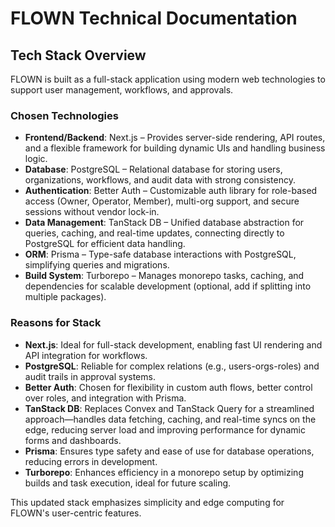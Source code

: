 # FLOWN Technical Documentation

## Tech Stack Overview

FLOWN is built as a full-stack application using modern web technologies to support user management, workflows, and approvals.

### Chosen Technologies

- **Frontend/Backend**: Next.js – Provides server-side rendering, API routes, and a flexible framework for building dynamic UIs and handling business logic.
- **Database**: PostgreSQL – Relational database for storing users, organizations, workflows, and audit data with strong consistency.
- **Authentication**: Better Auth – Customizable auth library for role-based access (Owner, Operator, Member), multi-org support, and secure sessions without vendor lock-in.
- **Data Management**: TanStack DB – Unified database abstraction for queries, caching, and real-time updates, connecting directly to PostgreSQL for efficient data handling.
- **ORM**: Prisma – Type-safe database interactions with PostgreSQL, simplifying queries and migrations.
- **Build System**: Turborepo – Manages monorepo tasks, caching, and dependencies for scalable development (optional, add if splitting into multiple packages).

### Reasons for Stack

- **Next.js**: Ideal for full-stack development, enabling fast UI rendering and API integration for workflows.
- **PostgreSQL**: Reliable for complex relations (e.g., users-orgs-roles) and audit trails in approval systems.
- **Better Auth**: Chosen for flexibility in custom auth flows, better control over roles, and integration with Prisma.
- **TanStack DB**: Replaces Convex and TanStack Query for a streamlined approach—handles data fetching, caching, and real-time syncs on the edge, reducing server load and improving performance for dynamic forms and dashboards.
- **Prisma**: Ensures type safety and ease of use for database operations, reducing errors in development.
- **Turborepo**: Enhances efficiency in a monorepo setup by optimizing builds and task execution, ideal for future scaling.

This updated stack emphasizes simplicity and edge computing for FLOWN's user-centric features.
